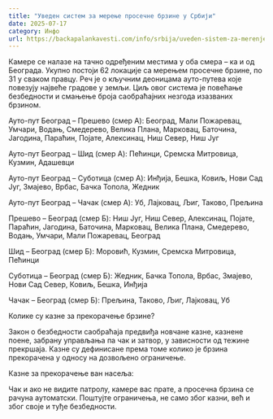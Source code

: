 ```yaml
---
title: "Уведен систем за мерење просечне брзине у Србији"
date: 2025-07-17
category: Инфо
url: https://backapalankavesti.com/info/srbija/uveden-sistem-za-merenje-prosecne-brzine-u-srbiji/
---
```


Камере се налазе на тачно одређеним местима у оба смера – ка и од Београда. Укупно постоји 62 локације са мерењем просечне брзине, по 31 у сваком правцу. Реч је о кључним деоницама ауто-путева које повезују највеће градове у земљи. Циљ овог система је повећање безбедности и смањење броја саобраћајних незгода изазваних брзином.

Ауто-пут Београд – Прешево (смер А): Београд, Мали Пожаревац, Умчари, Водањ, Смедерево, Велика Плана, Марковац, Баточина, Јагодина, Параћин, Појате, Алексинац, Ниш Север, Ниш Југ

Ауто-пут Београд – Шид (смер А): Пећинци, Сремска Митровица, Кузмин, Адашевци

Ауто-пут Београд – Суботица (смер А): Инђија, Бешка, Ковиљ, Нови Сад Југ, Змајево, Врбас, Бачка Топола, Жедник

Ауто-пут Београд – Чачак (смер А): Уб, Лајковац, Љиг, Таково, Прељина

Прешево – Београд (смер Б): Ниш Југ, Ниш Север, Алексинац, Појате, Параћин, Јагодина, Баточина, Марковац, Велика Плана, Смедерево, Водањ, Умчари, Мали Пожаревац, Београд

Шид – Београд (смер Б): Моровић, Кузмин, Сремска Митровица, Пећинци

Суботица – Београд (смер Б): Жедник, Бачка Топола, Врбас, Змајево, Нови Сад Север, Ковиљ, Бешка, Инђија

Чачак – Београд (смер Б): Прељина, Таково, Љиг, Лајковац, Уб

Колике су казне за прекорачење брзине?

Закон о безбедности саобраћаја предвиђа новчане казне, казнене поене, забрану управљања па чак и затвор, у зависности од тежине прекршаја. Казне су дефинисане према томе колико је брзина прекорачена у односу на дозвољено ограничење.

Казне за прекорачење ван насеља:

Чак и ако не видите патролу, камере вас прате, а просечна брзина се рачуна аутоматски. Поштујте ограничења, не само због казни, већ и због своје и туђе безбедности.
